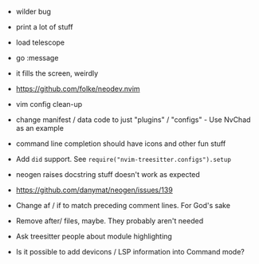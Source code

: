 - wilder bug
 - print a lot of stuff
 - load telescope
  - go :message
  - it fills the screen, weirdly


- https://github.com/folke/neodev.nvim

- vim config clean-up
 - change manifest / data code to just "plugins" / "configs" - Use NvChad as an example

- command line completion should have icons and other fun stuff

- Add ``did`` support. See ``require("nvim-treesitter.configs").setup``

- neogen raises docstring stuff doesn't work as expected
 - https://github.com/danymat/neogen/issues/139

- Change af / if to match preceding comment lines. For God's sake

- Remove after/ files, maybe. They probably aren't needed

- Ask treesitter people about module highlighting
- Is it possible to add devicons / LSP information into Command mode?
